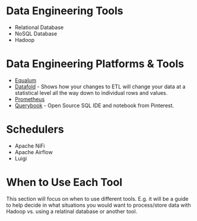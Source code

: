 # Data Engineering Tools
* Relational Database
* NoSQL Database
* Hadoop


# Data Engineering Platforms & Tools
* [Equalum](https://www.equalum.io/)
* [Datafold](https://www.datafold.com/) - Shows how your changes to ETL will 
  change your data at a statistical level all the way down to individual rows 
  and values.
* [Prometheus](https://prometheus.io/)
* [Querybook](https://www.querybook.org/) - Open Source SQL IDE and notebook from Pinterest.

# Schedulers
+ Apache NiFi
+ Apache Airflow
+ Luigi

# When to Use Each Tool
This section will focus on when to use different tools. E.g. it will be a guide
to help decide in what situations you would want to process/store data with
Hadoop vs. using a relatinal database or another tool.